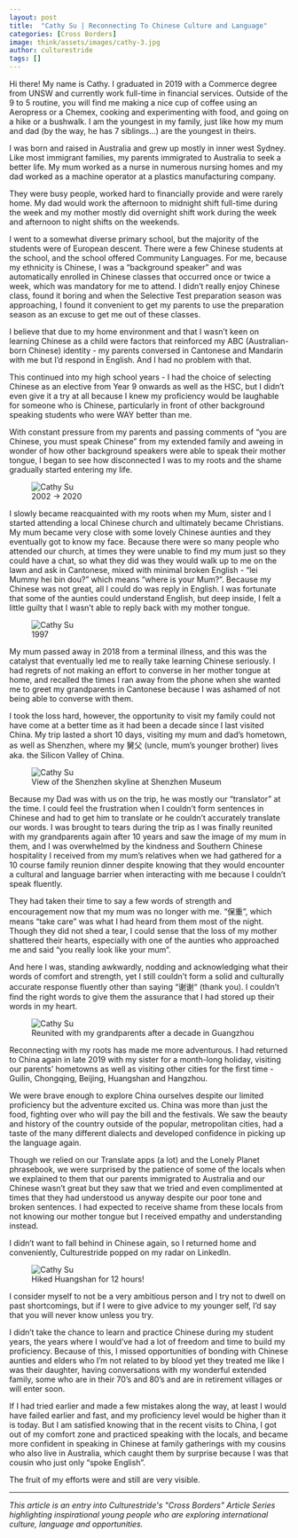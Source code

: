 ```yaml
---
layout: post
title:  "Cathy Su | Reconnecting To Chinese Culture and Language"
categories: [Cross Borders]
image: think/assets/images/cathy-3.jpg
author: culturestride
tags: []
---
```



Hi there! My name is Cathy. I graduated in 2019 with a Commerce degree from UNSW and currently work full-time in financial services. Outside of the 9 to 5 routine, you will find me making a nice cup of coffee using an Aeropress or a Chemex, cooking and experimenting with food, and going on a hike or a bushwalk. I am the youngest in my family, just like how my mum and dad (by the way, he has 7 siblings…) are the youngest in theirs.

I was born and raised in Australia and grew up mostly in inner west Sydney. Like most immigrant families, my parents immigrated to Australia to seek a better life. My mum worked as a nurse in numerous nursing homes and my dad worked as a machine operator at a plastics manufacturing company.

They were busy people, worked hard to financially provide and were rarely home. My dad would work the afternoon to midnight shift full-time during the week and my mother mostly did overnight shift work during the week and afternoon to night shifts on the weekends.

I went to a somewhat diverse primary school, but the majority of the students were of European descent. There were a few Chinese students at the school, and the school offered Community Languages. For me, because my ethnicity is Chinese, I was a “background speaker” and was automatically enrolled in Chinese classes that occurred once or twice a week, which was mandatory for me to attend. I didn’t really enjoy Chinese class, found it boring and when the Selective Test preparation season was approaching, I found it convenient to get my parents to use the preparation season as an excuse to get me out of these classes.

I believe that due to my home environment and that I wasn’t keen on learning Chinese as a child were factors that reinforced my ABC (Australian-born Chinese) identity - my parents conversed in Cantonese and Mandarin with me but I’d respond in English. And I had no problem with that.

This continued into my high school years - I had the choice of selecting Chinese as an elective from Year 9 onwards as well as the HSC, but I didn’t even give it a try at all because I knew my proficiency would be laughable for someone who is Chinese, particularly in front of other background speaking students who were WAY better than me.

With constant pressure from my parents and passing comments of “you are Chinese, you must speak Chinese” from my extended family and aweing in wonder of how other background speakers were able to speak their mother tongue, I began to see how disconnected I was to my roots and the shame gradually started entering my life. 

<figure>
  <img class="blogImage" src="../../think/assets/images/cathy-1.png" alt="Cathy Su"/>
  <figcaption>2002 &rarr; 2020</figcaption>
</figure>

I slowly became reacquainted with my roots when my Mum, sister and I started attending a local Chinese church and ultimately became Christians. My mum became very close with some lovely Chinese aunties and they eventually got to know my face. Because there were so many people who attended our church, at times they were unable to find my mum just so they could have a chat, so what they did was they would walk up to me on the lawn and ask in Cantonese, mixed with minimal broken English - “lei Mummy hei bin dou?” which means “where is your Mum?”. Because my Chinese was not great, all I could do was reply in English. I was fortunate that some of the aunties could understand English, but deep inside, I felt a little guilty that I wasn’t able to reply back with my mother tongue. 

<figure>
  <img class="blogImage" src="../../think/assets/images/cathy-2.png" alt="Cathy Su"/>
  <figcaption>1997</figcaption>
</figure>

My mum passed away in 2018 from a terminal illness, and this was the catalyst that eventually led me to really take learning Chinese seriously. I had regrets of not making an effort to converse in her mother tongue at home, and recalled the times I ran away from the phone when she wanted me to greet my grandparents in Cantonese because I was ashamed of not being able to converse with them.

I took the loss hard, however, the opportunity to visit my family could not have come at a better time as it had been a decade since I last visited China. My trip lasted a short 10 days, visiting my mum and dad’s hometown, as well as Shenzhen, where my 舅父 (uncle, mum’s younger brother) lives aka. the Silicon Valley of China.

<figure>
  <img class="blogImage" src="../../think/assets/images/cathy-5.png" alt="Cathy Su"/>
  <figcaption>View of the Shenzhen skyline at Shenzhen Museum</figcaption>
</figure>

Because my Dad was with us on the trip, he was mostly our “translator” at the time. I could feel the frustration when I couldn’t form sentences in Chinese and had to get him to translate or he couldn’t accurately translate our words. I was brought to tears during the trip as I was finally reunited with my grandparents again after 10 years and saw the image of my mum in them, and I was overwhelmed by the kindness and Southern Chinese hospitality I received from my mum’s relatives when we had gathered for a 10 course family reunion dinner despite knowing that they would encounter a cultural and language barrier when interacting with me because I couldn’t speak fluently.

They had taken their time to say a few words of strength and encouragement now that my mum was no longer with me. “保重”, which means “take care” was what I had heard from them most of the night. Though they did not shed a tear, I could sense that the loss of my mother shattered their hearts, especially with one of the aunties who approached me and said “you really look like your mum”.

And here I was, standing awkwardly, nodding and acknowledging what their words of comfort and strength, yet I still couldn’t form a solid and culturally accurate response fluently other than saying “谢谢“ (thank you). I couldn’t find the right words to give them the assurance that I had stored up their words in my heart.

<figure>
  <img class="blogImage" src="../../think/assets/images/cathy-4.png" alt="Cathy Su"/>
  <figcaption>Reunited with my grandparents after a decade in Guangzhou</figcaption>
</figure>

Reconnecting with my roots has made me more adventurous. I had returned to China again in late 2019 with my sister for a month-long holiday, visiting our parents’ hometowns as well as visiting other cities for the first time - Guilin, Chongqing, Beijing, Huangshan and Hangzhou.

We were brave enough to explore China ourselves despite our limited proficiency but the adventure excited us. China was more than just the food, fighting over who will pay the bill and the festivals. We saw the beauty and history of the country outside of the popular, metropolitan cities, had a taste of the many different dialects and developed confidence in picking up the language again.

Though we relied on our Translate apps (a lot) and the Lonely Planet phrasebook, we were surprised by the patience of some of the locals when we explained to them that our parents immigrated to Australia and our Chinese wasn’t great but they saw that we tried and even complimented at times that they had understood us anyway despite our poor tone and broken sentences. I had expected to receive shame from these locals from not knowing our mother tongue but I received empathy and understanding instead.

I didn’t want to fall behind in Chinese again, so I returned home and conveniently, Culturestride popped on my radar on LinkedIn.

<figure>
  <img class="blogImage" src="../../think/assets/images/cathy-7.png" alt="Cathy Su"/>
  <figcaption>Hiked Huangshan for 12 hours!</figcaption>
</figure>

I consider myself to not be a very ambitious person and I try not to dwell on past shortcomings, but if I were to give advice to my younger self, I’d say that you will never know unless you try. 

I didn’t take the chance to learn and practice Chinese during my student years, the years where I would’ve had a lot of freedom and time to build my proficiency. Because of this, I missed opportunities of bonding with Chinese aunties and elders who I’m not related to by blood yet they treated me like I was their daughter, having conversations with my wonderful extended family, some who are in their 70’s and 80’s and are in retirement villages or will enter soon.

If I had tried earlier and made a few mistakes along the way, at least I would have failed earlier and fast, and my proficiency level would be higher than it is today. But I am satisfied knowing that in the recent visits to China, I got out of my comfort zone and practiced speaking with the locals, and became more confident in speaking in Chinese at family gatherings with my cousins who also live in Australia, which caught them by surprise because I was that cousin who just only “spoke English”.

The fruit of my efforts were and still are very visible.

---

*This article is an entry into Culturestride's "Cross Borders" Article Series highlighting inspirational young people who are exploring international culture, language and opportunities.*